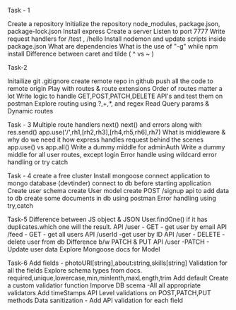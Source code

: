 Task - 1

Create a repository
Initialize the repository
node_modules, package.json, package-lock.json
Install express
Create a server
Listen to port 7777
Write request handlers for /test , /hello
Install nodemon and update scripts inside package.json
What are dependencies
What is the use of "-g" while npm install
Difference between caret and tilde ( ^ vs ~ )

Task-2

Initailize git 
.gitignore
create remote repo in github
push all the code to remote origin
Play with routes & route extensions
Order of routes matter a lot
Write logic to handle GET,POST,PATCH,DELETE API's and test them on postman
Explore routing using ?,+,*, and regex
Read Query params & Dynamic routes

Task - 3
Multiple route handlers
next()
next() and errors along with res.send()
app.use('/',rh1,[rh2,rh3],[rh4,rh5,rh6],rh7) 
What is middleware & why do we need it
how express handles request behind the scenes
app.use() vs app.all()
Write a dummy middle for adminAuth
Write a dummy middle for all user routes, except login
Error handle using wildcard error handling or try catch

Task - 4
create a free cluster
Install mongoose
connect application to mongo database (devtinder)
connect to db before starting application
Create user schema
create User model
create POST /signup api to add data to db
create some documents in db using postman 
Error handling using try,catch 

Task-5
Difference between JS object & JSON
User.findOne() if it has duplicates.which one will the result.
API /user - GET - get user by email
API /feed - GET - get all users
API /userId -get user by ID
API /user - DELETE - delete user from db
Difference b/w PATCH & PUT
API /user -PATCH - Update user data
Explore Mongoose docs for Model

Task-6
Add fields - photoURl[string],about:string,skills[string]
Validation for all the fields
Explore schema types from docs.
required,unique,lowercase,min,minlenth,maxLength,trim
Add default
Create a custom validatior function
Imporve DB scema -All all appropriate validators
Add timeStamps
API Level validations on POST,PATCH,PUT methods
Data sanitization - Add API validation for each field